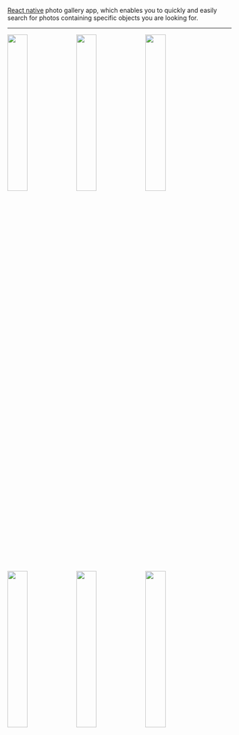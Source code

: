 [React native](https://reactnative.dev) photo gallery app, which enables you to quickly and easily search for photos containing specific objects you are looking for.

<hr/>

<img src="https://github.com/kalczur/labeled-gallery/assets/47967925/4bc2b87f-cecf-41ab-ac49-af414ff13584" width="30%"></img>
<img src="https://github.com/kalczur/labeled-gallery/assets/47967925/f8fabf64-8833-43b9-9d96-162b5a471acb" width="30%"></img>
<img src="https://github.com/kalczur/labeled-gallery/assets/47967925/6ff4e9ef-b111-4931-a863-e0ec68286403" width="30%"></img>
<br/>
<br/>
<br/>
<img src="https://github.com/kalczur/labeled-gallery/assets/47967925/f1f25673-dfee-4182-8ee2-7f59ff7c8d69" width="30%"></img>
<img src="https://github.com/kalczur/labeled-gallery/assets/47967925/88b4360d-5244-41b5-b6c7-90e0d0f31ad5" width="30%"></img>
<img src="https://github.com/kalczur/labeled-gallery/assets/47967925/a02ee1f8-37ae-495b-8e34-bd63bcefe9bd" width="30%"></img>
